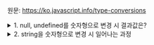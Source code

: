 원문: https://ko.javascript.info/type-conversions

<details>
<summary>1. null, undefined를 숫자형으로 변경 시 결과값은?</summary>

null: 0

undefined: NaN

</details>

<details>
<summary>2. string을 숫자형으로 변경 시 일어나는 과정</summary>

1. 문자열 양 끝 공백을 제거한다

2. 그 후, 문자열이 남아있지 않다면 0

3. 오류 발생시 NaN

4. 위 과정을 모두 거쳤다면 숫자형

</details>
